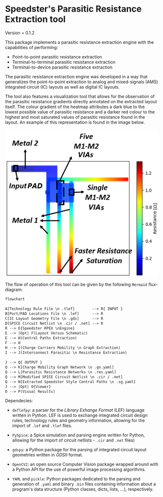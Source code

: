 # Speedster's Parasitic Resistance Extraction tool
Version = 0.1.2

This package implements a parasitic resistance extraction engine with the capabilities of performing: 
- Point-to-point parasitic resistance extraction
- Terminal-to-terminal parasitic resistance extraction
- Terminal-to-device parasitic resistance extraction

The parasitic resistance extraction engine was developed in a way that generalizes the point-to-point extraction to analog and mixed-signals (AMS) integrated circuit (IC) layouts as well as digital IC layouts. 

The tool also features a visualization tool that allows for the observation of the parasitic resistance gradients directly annotated on the extracted layout itself. The colour gradient of the heatmap attributes a dark blue to the lowest possible value of parasitic resistance and a darker red colour to the highest and most saturated values of parasitic resistance found in the layout. An example of this representation is found in the image below.

!["Fig. 1 - A visualization of the extracted point-to-point parasitic resistance on the gate level metal interconnects of a Skywater130 tech (130nm) NMOS"](docs/PictureResGradient.png)

The flow of operation of this tool can be given by the following ```Mermaid``` flux-diagram:

```mermaid
flowchart

A[Technology Rule File \n .tlef]        --> R{ INPUT }
B[Port/PAD Locations File \n .lef]      --> R
C[IC Layout Geometry File \n .gds]      --> R
D[SPICE Circuit Netlist \n .cir / .net] --> R
R --> E{Speedster RPEX \nEngine}
E --> |Opt| F(Layout Versus Schematic)
E --> H(Central Paths Extraction)
F --> H
H --> I(Charge Carriers Mobility \n Graph Extraction)
I --> J(Interconnect Parasitic \n Resistance Extraction)

J --> Q{ OUTPUT }
Q --> K[Charge Mobility Graph Network \n .gn.yaml]
Q --> L[Parasitic Resistance Networks \n .res.yaml]
Q --> M[Modified SPICE Circuit Netlist \n .cir / .net]
Q --> N[Extracted Speedster Style Central Paths \n .sg.yaml]
J --> |Opt| O{Viewer}
O --> P(Visual Results)
```

Dependecies:
- ```deflefpy```: a parser for the *Library Exhange Format* (LEF) language written in Python. LEF is used to exchange integrated circuit design rules, technology rules and geometry information, allowing for the import of ```.lef``` and ```.tlef``` files.

- ```PySpice```: a Spice simulation and parsing engine written for Python, allowing for the import of circuit netlists - ```.cir``` and ```.net``` files)

- ```gdspy```: a Python package for the parsing of integrated circuit layout geometries written in *GDSII* format.

- ```OpenCV2```: an open source Computer Vision package wrapped around with a Python API for the use of powerful image processing algorithms.

- ```YAML``` and ```pickle```: Python packages dedicated to the parsing and generation of ```.yaml``` and binary ```.bin``` files containing information about a program's data structure (Python classes, dicts, lists, ...), respectively. 
